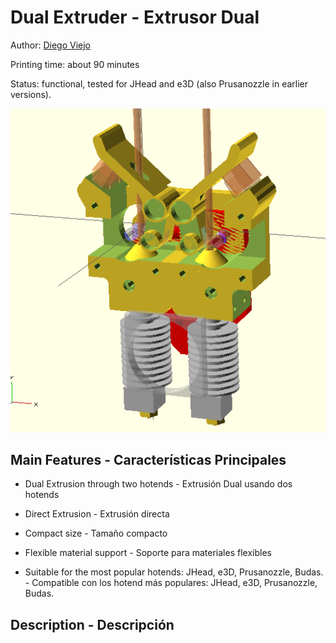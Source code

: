 # Dual Extruder - Extrusor Dual #

Author: [Diego Viejo](www.dccia.ua.es/~dviejo)

Printing time: about 90 minutes

Status: functional, tested for JHead and e3D (also Prusanozzle in earlier versions).

![Dual Extruder](images/dualExtruder.png)

## Main Features - Características Principales

* Dual Extrusion through two hotends - Extrusión Dual usando dos hotends

* Direct Extrusion - Extrusión directa

* Compact size - Tamaño compacto

* Flexible material support - Soporte para materiales flexibles

* Suitable for the most popular hotends: JHead, e3D, Prusanozzle, Budas. - Compatible con los hotend más populares: JHead, e3D, Prusanozzle, Budas.

## Description - Descripción

